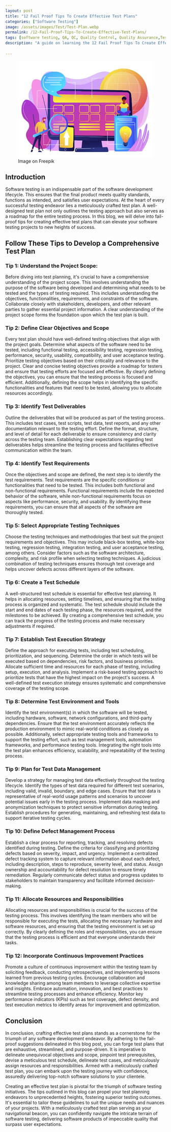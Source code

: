 ```yaml
---
layout: post
title: "12 Fail Proof Tips To Create Effective Test Plans"
categories: ["Software Testing"]
image: /assets/images/Test/Test-Plan.webp
permalink: /12-Fail-Proof-Tips-To-Create-Effective-Test-Plans/
tags: [software testing, QA, QC, Quality Control, Quality Assurance,Test Plan]
description: "A guide on learning the 12 Fail Proof Tips To Create Effective Test Plans for a successful testing endeavor."

---
```


<figure>
  <img src="/assets/images/Test/Test-Plan.webp" alt="How To Create A Test Plan" />
  <figcaption>Image on Freepik</figcaption>
</figure>


## Introduction

Software testing is an indispensable part of the software development lifecycle. This ensures that the final product meets quality standards, functions as intended, and satisfies user expectations. At the heart of every successful testing endeavor lies a meticulously crafted test plan. A well-designed test plan not only outlines the testing approach but also serves as a roadmap for the entire testing process. In this blog, we will delve into fail-proof tips for creating effective test plans that can elevate your software testing projects to new heights of success.

## Follow These Tips to Develop a Comprehensive Test Plan

### Tip 1: Understand the Project Scope:
Before diving into test planning, it's crucial to have a comprehensive understanding of the project scope. This involves understanding the purpose of the software being developed and determining what needs to be tested and the types of testing required. This includes understanding the objectives, functionalities, requirements, and constraints of the software. Collaborate closely with stakeholders, developers, and other relevant parties to gather essential project information. A clear understanding of the project scope forms the foundation upon which the test plan is built.

### Tip 2: Define Clear Objectives and Scope
Every test plan should have well-defined testing objectives that align with the project goals. Determine what aspects of the software need to be tested, including functional testing, accessibility testing, regression testing, performance, security, usability, compatibility, and user acceptance testing. Prioritize testing objectives based on their criticality and relevance to the project. Clear and concise testing objectives provide a roadmap for testers and ensure that testing efforts are focused and effective. By clearly defining the objectives, you can ensure that the testing process is focused and efficient. Additionally, defining the scope helps in identifying the specific functionalities and features that need to be tested, allowing you to allocate resources accordingly.

### Tip 3: Identify Test Deliverables
Outline the deliverables that will be produced as part of the testing process. This includes test cases, test scripts, test data, test reports, and any other documentation relevant to the testing effort. Define the format, structure, and level of detail for each deliverable to ensure consistency and clarity across the testing team. Establishing clear expectations regarding test deliverables helps streamline the testing process and facilitates effective communication within the team.

### Tip 4: Identify Test Requirements
Once the objectives and scope are defined, the next step is to identify the test requirements. Test requirements are the specific conditions or functionalities that need to be tested. This includes both functional and non-functional requirements. Functional requirements include the expected behavior of the software, while non-functional requirements focus on aspects like performance, security, and usability. By identifying these requirements, you can ensure that all aspects of the software are thoroughly tested.

### Tip 5: Select Appropriate Testing Techniques
Choose the testing techniques and methodologies that best suit the project requirements and objectives. This may include black-box testing, white-box testing, regression testing, integration testing, and user acceptance testing, among others. Consider factors such as the software architecture, complexity, and risk profile when selecting testing techniques. A judicious combination of testing techniques ensures thorough test coverage and helps uncover defects across different layers of the software.

### Tip 6: Create a Test Schedule
A well-structured test schedule is essential for effective test planning. It helps in allocating resources, setting timelines, and ensuring that the testing process is organized and systematic. The test schedule should include the start and end dates of each testing phase, the resources required, and the milestones to be achieved. By creating a comprehensive test schedule, you can track the progress of the testing process and make necessary adjustments if required.

### Tip 7: Establish Test Execution Strategy
Define the approach for executing tests, including test scheduling, prioritization, and sequencing. Determine the order in which tests will be executed based on dependencies, risk factors, and business priorities. Allocate sufficient time and resources for each phase of testing, including setup, execution, and analysis. Implement a risk-based testing approach to prioritize tests that have the highest impact on the project's success. A well-defined test execution strategy ensures systematic and comprehensive coverage of the testing scope.

### Tip 8: Determine Test Environment and Tools
Identify the test environment(s) in which the software will be tested, including hardware, software, network configurations, and third-party dependencies. Ensure that the test environment accurately reflects the production environment to mimic real-world conditions as closely as possible. Additionally, select appropriate testing tools and frameworks to support the testing effort, such as test management tools, automation frameworks, and performance testing tools. Integrating the right tools into the test plan enhances efficiency, scalability, and repeatability of the testing process.

### Tip 9: Plan for Test Data Management
Develop a strategy for managing test data effectively throughout the testing lifecycle. Identify the types of test data required for different test scenarios, including valid, invalid, boundary, and edge cases. Ensure that test data is representative of real-world usage patterns and scenarios to uncover potential issues early in the testing process. Implement data masking and anonymization techniques to protect sensitive information during testing. Establish procedures for generating, maintaining, and refreshing test data to support iterative testing cycles.

### Tip 10: Define Defect Management Process
Establish a clear process for reporting, tracking, and resolving defects identified during testing. Define the criteria for classifying and prioritizing defects based on severity, impact, and urgency. Implement a centralized defect tracking system to capture relevant information about each defect, including description, steps to reproduce, severity level, and status. Assign ownership and accountability for defect resolution to ensure timely remediation. Regularly communicate defect status and progress updates to stakeholders to maintain transparency and facilitate informed decision-making.

### Tip 11: Allocate Resources and Responsibilities
Allocating resources and responsibilities is crucial for the success of the testing process. This involves identifying the team members who will be responsible for executing the tests, allocating the necessary hardware and software resources, and ensuring that the testing environment is set up correctly. By clearly defining the roles and responsibilities, you can ensure that the testing process is efficient and that everyone understands their tasks.

### Tip 12: Incorporate Continuous Improvement Practices
Promote a culture of continuous improvement within the testing team by soliciting feedback, conducting retrospectives, and implementing lessons learned from previous testing cycles. Encourage collaboration and knowledge sharing among team members to leverage collective expertise and insights. Embrace automation, innovation, and best practices to streamline testing processes and enhance efficiency. Monitor key performance indicators (KPIs) such as test coverage, defect density, and test execution metrics to identify areas for improvement and optimization.

## Conclusion

In conclusion, crafting effective test plans stands as a cornerstone for the triumph of any software development endeavor. By adhering to the fail-proof suggestions delineated in this blog post, you can forge test plans that are exhaustive, streamlined, and purpose-driven. It is imperative to delineate unequivocal objectives and scope, pinpoint test prerequisites, devise a meticulous test schedule, delineate test cases, and meticulously assign resources and responsibilities. Armed with a meticulously crafted test plan, you can embark upon the testing journey with confidence, assuredly delivering top-notch software solutions to your clientele.

Creating an effective test plan is pivotal for the triumph of software testing initiatives. The tips outlined in this blog can propel your test planning endeavors to unprecedented heights, fostering superior testing outcomes. It's essential to tailor these guidelines to suit the unique needs and nuances of your projects. With a meticulously crafted test plan serving as your navigational beacon, you can confidently navigate the intricate terrain of software testing, delivering software products of impeccable quality that surpass user expectations.

